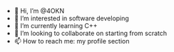 - 👋 Hi, I’m @4OKN
- 👀 I’m interested in software developing
- 🌱 I’m currently learning C++
- 💞️ I’m looking to collaborate on starting from scratch
- 📫 How to reach me: my profile section

<!---
4OKN/4OKN is a ✨ special ✨ repository because its `README.md` (this file) appears on your GitHub profile.
You can click the Preview link to take a look at your changes.
--->
